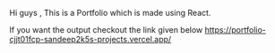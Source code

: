 Hi guys , This is a Portfolio which is made using React.

If you want the output checkout the link given below
https://portfolio-cjjt01fcp-sandeep2k5s-projects.vercel.app/
